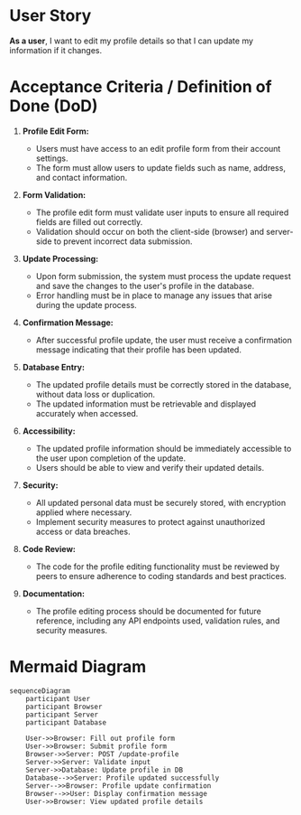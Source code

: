 # User Story
**As a user**, I want to edit my profile details so that I can update my information if it changes.

# Acceptance Criteria / Definition of Done (DoD)

1. **Profile Edit Form:**
   - Users must have access to an edit profile form from their account settings.
   - The form must allow users to update fields such as name, address, and contact information.

2. **Form Validation:**
   - The profile edit form must validate user inputs to ensure all required fields are filled out correctly.
   - Validation should occur on both the client-side (browser) and server-side to prevent incorrect data submission.

3. **Update Processing:**
   - Upon form submission, the system must process the update request and save the changes to the user's profile in the database.
   - Error handling must be in place to manage any issues that arise during the update process.

4. **Confirmation Message:**
   - After successful profile update, the user must receive a confirmation message indicating that their profile has been updated.

5. **Database Entry:**
   - The updated profile details must be correctly stored in the database, without data loss or duplication.
   - The updated information must be retrievable and displayed accurately when accessed.

6. **Accessibility:**
   - The updated profile information should be immediately accessible to the user upon completion of the update.
   - Users should be able to view and verify their updated details.

7. **Security:**
   - All updated personal data must be securely stored, with encryption applied where necessary.
   - Implement security measures to protect against unauthorized access or data breaches.

8. **Code Review:**
   - The code for the profile editing functionality must be reviewed by peers to ensure adherence to coding standards and best practices.

9. **Documentation:**
    - The profile editing process should be documented for future reference, including any API endpoints used, validation rules, and security measures.

# Mermaid Diagram

```mermaid
sequenceDiagram
    participant User
    participant Browser
    participant Server
    participant Database

    User->>Browser: Fill out profile form
    User->>Browser: Submit profile form
    Browser->>Server: POST /update-profile
    Server->>Server: Validate input
    Server->>Database: Update profile in DB
    Database-->>Server: Profile updated successfully
    Server-->>Browser: Profile update confirmation
    Browser-->>User: Display confirmation message
    User->>Browser: View updated profile details
